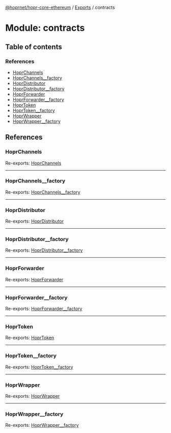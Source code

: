[@hoprnet/hopr-core-ethereum](../README.md) / [Exports](../modules.md) / contracts

# Module: contracts

## Table of contents

### References

- [HoprChannels](contracts.md#hoprchannels)
- [HoprChannels\_\_factory](contracts.md#hoprchannels__factory)
- [HoprDistributor](contracts.md#hoprdistributor)
- [HoprDistributor\_\_factory](contracts.md#hoprdistributor__factory)
- [HoprForwarder](contracts.md#hoprforwarder)
- [HoprForwarder\_\_factory](contracts.md#hoprforwarder__factory)
- [HoprToken](contracts.md#hoprtoken)
- [HoprToken\_\_factory](contracts.md#hoprtoken__factory)
- [HoprWrapper](contracts.md#hoprwrapper)
- [HoprWrapper\_\_factory](contracts.md#hoprwrapper__factory)

## References

### HoprChannels

Re-exports: [HoprChannels](../classes/contracts_hoprchannels.hoprchannels.md)

---

### HoprChannels\_\_factory

Re-exports: [HoprChannels\_\_factory](../classes/contracts_factories_hoprchannels__factory.hoprchannels__factory.md)

---

### HoprDistributor

Re-exports: [HoprDistributor](../classes/contracts_hoprdistributor.hoprdistributor.md)

---

### HoprDistributor\_\_factory

Re-exports: [HoprDistributor\_\_factory](../classes/contracts_factories_hoprdistributor__factory.hoprdistributor__factory.md)

---

### HoprForwarder

Re-exports: [HoprForwarder](../classes/contracts_hoprforwarder.hoprforwarder.md)

---

### HoprForwarder\_\_factory

Re-exports: [HoprForwarder\_\_factory](../classes/contracts_factories_hoprforwarder__factory.hoprforwarder__factory.md)

---

### HoprToken

Re-exports: [HoprToken](../classes/contracts_hoprtoken.hoprtoken.md)

---

### HoprToken\_\_factory

Re-exports: [HoprToken\_\_factory](../classes/contracts_factories_hoprtoken__factory.hoprtoken__factory.md)

---

### HoprWrapper

Re-exports: [HoprWrapper](../classes/contracts_hoprwrapper.hoprwrapper.md)

---

### HoprWrapper\_\_factory

Re-exports: [HoprWrapper\_\_factory](../classes/contracts_factories_hoprwrapper__factory.hoprwrapper__factory.md)
